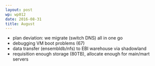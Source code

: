 ```yaml
---
layout: post
wp: wp012
date: 2016-08-31
title: August
---
```


- plan deviation: we migrate (switch DNS) all in one go
- debugging VM boot problems (67)
- data transfer (ensembldb/nfs) to EBI warehouse via shadowland
- requisition enough storage (80TB), allocate enough for main/mart servers


